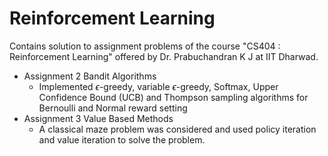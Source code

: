 # Reinforcement Learning 
Contains solution to assignment problems of the course "CS404 : Reinforcement Learning" offered by Dr. Prabuchandran K J at IIT Dharwad.

* Assignment 2 Bandit Algorithms
  * Implemented $\epsilon$-greedy, variable $\epsilon$-greedy, Softmax, Upper Confidence Bound (UCB) and Thompson sampling algorithms for Bernoulli and Normal reward setting
* Assignment 3 Value Based Methods
  * A classical maze problem was considered and used policy iteration and value iteration to solve the problem.
